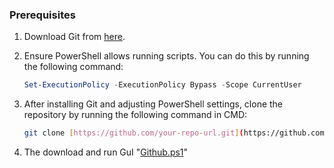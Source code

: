 ### Prerequisites

1. Download Git from [here](https://git-scm.com/downloads).

2. Ensure PowerShell allows running scripts. You can do this by running the following command:
    ```powershell
    Set-ExecutionPolicy -ExecutionPolicy Bypass -Scope CurrentUser
    ```

3. After installing Git and adjusting PowerShell settings, clone the repository by running the following command in CMD:
    ```bash
    git clone [https://github.com/your-repo-url.git](https://github.com/dylan0760/Windows-Winget.git)
    ```

4. The download and run GuI "[Github.ps1](https://raw.githubusercontent.com/dylan0760/Windows-Winget/refs/heads/main/GuI%20Github.ps1)"
